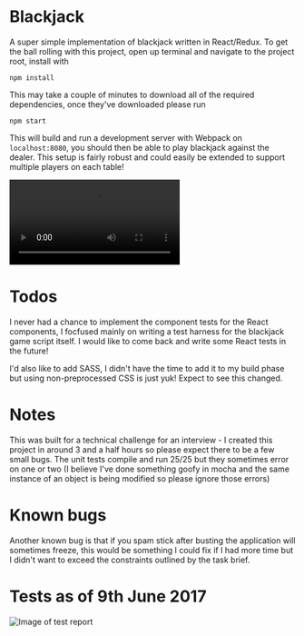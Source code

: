 # Blackjack
A super simple implementation of blackjack written in React/Redux.  To get the ball rolling with this project, open up terminal and navigate to the project root, install with

```
npm install
```

This may take a couple of minutes to download all of the required dependencies, once they've downloaded please run

```
npm start
```

This will build and run a development server with Webpack on `localhost:8080`, you should then be able to play blackjack against the dealer.  This setup is fairly robust and could easily be extended to support multiple players on each table! 

![Gif of the game being played](https://i.gyazo.com/019f29361c46cc087f6077b82c838544.mp4)

# Todos
I never had a chance to implement the component tests for the React components, I focfused mainly on writing a test harness for the blackjack game script itself.  I would like to come back and write some React tests in the future!

I'd also like to add SASS, I didn't have the time to add it to my build phase but using non-preprocessed CSS is just yuk!  Expect to see this changed.

# Notes
This was built for a technical challenge for an interview - I created this project in around 3 and a half hours so please expect there to be a few small bugs.  The unit tests compile and run 25/25 but they sometimes error on one or two (I believe I've done something goofy in mocha and the same instance of an object is being modified so please ignore those errors)

# Known bugs
Another known bug is that if you spam stick after busting the application will sometimes freeze, this would be something I could fix if I had more time but I didn't want to exceed the
constraints outlined by the task brief.

# Tests as of 9th June 2017

![Image of test report](https://gyazo.com/8fba20b4219a58737b2ea4abc38e4c94?token=d47b2e9f6da60c1b985fc510d3c99834)
